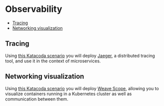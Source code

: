 # Observability

- [Tracing](#tracing)
- [Networking visualization](#networking-visualization)

## Tracing

Using [this Katacoda scenario](https://katacoda.com/courses/opentracing/golang-hotrod-demo) you will deploy [Jaeger](https://www.jaegertracing.io/), a distributed tracing tool, and use it in the context of microservices.


## Networking visualization

Using [this Katacoda scenario](https://katacoda.com/courses/weave/installing-weave-scope-on-kubernetes) you will deploy [Weave Scope](https://www.weave.works/oss/scope/), allowing you to visualize containers running in a Kubernetes cluster as well as communication between them.


